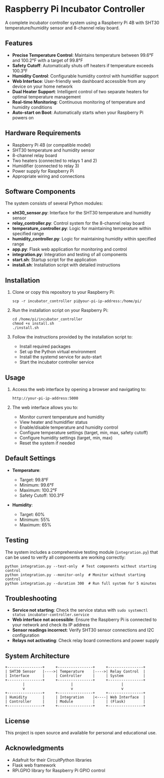 # Raspberry Pi Incubator Controller

A complete incubator controller system using a Raspberry Pi 4B with SHT30 temperature/humidity sensor and 8-channel relay board.

## Features

- **Precise Temperature Control**: Maintains temperature between 99.6°F and 100.2°F with a target of 99.8°F
- **Safety Cutoff**: Automatically shuts off heaters if temperature exceeds 100.3°F
- **Humidity Control**: Configurable humidity control with humidifier support
- **Web Interface**: User-friendly web dashboard accessible from any device on your home network
- **Dual Heater Support**: Intelligent control of two separate heaters for optimal temperature management
- **Real-time Monitoring**: Continuous monitoring of temperature and humidity conditions
- **Auto-start on Boot**: Automatically starts when your Raspberry Pi powers on

## Hardware Requirements

- Raspberry Pi 4B (or compatible model)
- SHT30 temperature and humidity sensor
- 8-channel relay board
- Two heaters (connected to relays 1 and 2)
- Humidifier (connected to relay 3)
- Power supply for Raspberry Pi
- Appropriate wiring and connections

## Software Components

The system consists of several Python modules:

- **sht30_sensor.py**: Interface for the SHT30 temperature and humidity sensor
- **relay_controller.py**: Control system for the 8-channel relay board
- **temperature_controller.py**: Logic for maintaining temperature within specified range
- **humidity_controller.py**: Logic for maintaining humidity within specified range
- **app.py**: Flask web application for monitoring and control
- **integration.py**: Integration and testing of all components
- **start.sh**: Startup script for the application
- **install.sh**: Installation script with detailed instructions

## Installation

1. Clone or copy this repository to your Raspberry Pi:
   ```
   scp -r incubator_controller pi@your-pi-ip-address:/home/pi/
   ```

2. Run the installation script on your Raspberry Pi:
   ```
   cd /home/pi/incubator_controller
   chmod +x install.sh
   ./install.sh
   ```

3. Follow the instructions provided by the installation script to:
   - Install required packages
   - Set up the Python virtual environment
   - Install the systemd service for auto-start
   - Start the incubator controller service

## Usage

1. Access the web interface by opening a browser and navigating to:
   ```
   http://your-pi-ip-address:5000
   ```

2. The web interface allows you to:
   - Monitor current temperature and humidity
   - View heater and humidifier status
   - Enable/disable temperature and humidity control
   - Configure temperature settings (target, min, max, safety cutoff)
   - Configure humidity settings (target, min, max)
   - Reset the system if needed

## Default Settings

- **Temperature**:
  - Target: 99.8°F
  - Minimum: 99.6°F
  - Maximum: 100.2°F
  - Safety Cutoff: 100.3°F

- **Humidity**:
  - Target: 60%
  - Minimum: 55%
  - Maximum: 65%

## Testing

The system includes a comprehensive testing module (`integration.py`) that can be used to verify all components are working correctly:

```
python integration.py --test-only  # Test components without starting control
python integration.py --monitor-only  # Monitor without starting control
python integration.py --duration 300  # Run full system for 5 minutes
```

## Troubleshooting

- **Service not starting**: Check the service status with `sudo systemctl status incubator-controller.service`
- **Web interface not accessible**: Ensure the Raspberry Pi is connected to your network and check its IP address
- **Sensor readings incorrect**: Verify SHT30 sensor connections and I2C configuration
- **Relays not activating**: Check relay board connections and power supply

## System Architecture

```
+----------------+     +----------------+     +----------------+
| SHT30 Sensor   |---->| Temperature    |---->| Relay Control  |
| Interface      |     | Controller     |     | System         |
+----------------+     +----------------+     +----------------+
        |                     |                      |
        v                     v                      v
+----------------+     +----------------+     +----------------+
| Humidity       |     | Integration    |<----| Web Interface  |
| Controller     |     | Module         |     | (Flask)        |
+----------------+     +----------------+     +----------------+
```

## License

This project is open source and available for personal and educational use.

## Acknowledgments

- Adafruit for their CircuitPython libraries
- Flask web framework
- RPi.GPIO library for Raspberry Pi GPIO control
